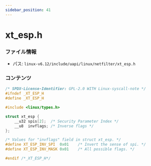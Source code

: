 ```yaml
---
sidebar_position: 41
---
```

# xt_esp.h

### ファイル情報

- パス: `linux-v6.12/include/uapi/linux/netfilter/xt_esp.h`

### コンテンツ

```h
/* SPDX-License-Identifier: GPL-2.0 WITH Linux-syscall-note */
#ifndef _XT_ESP_H
#define _XT_ESP_H

#include <linux/types.h>

struct xt_esp {
	__u32 spis[2];	/* Security Parameter Index */
	__u8  invflags;	/* Inverse flags */
};

/* Values for "invflags" field in struct xt_esp. */
#define XT_ESP_INV_SPI	0x01	/* Invert the sense of spi. */
#define XT_ESP_INV_MASK	0x01	/* All possible flags. */

#endif /*_XT_ESP_H*/

```
